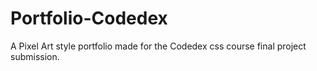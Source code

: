 # Portfolio-Codedex
A Pixel Art style portfolio made for the Codedex css course final project submission.
